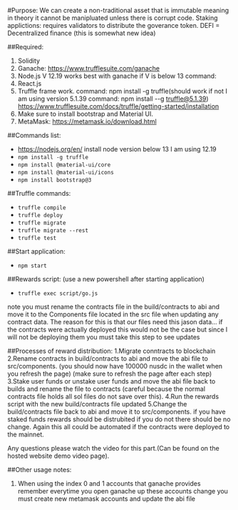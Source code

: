 #Purpose: 
We can create a non-traditional asset that is immutable meaning in theory it cannot be manipluated unless there is corrupt code.
Staking applictions: requires validators to distribute the goverance token. DEFI = Decentralized finance (this is somewhat new idea)

##Required:
1. Solidity
2. Ganache: https://www.trufflesuite.com/ganache
3. Node.js V 12.19 works best with ganache if V is below 13  command:
4. React.js
5. Truffle frame work. command: npm install -g truffle(should work if not I am using version 5.1.39 command: npm install --g truffle@5.1.39) https://www.trufflesuite.com/docs/truffle/getting-started/installation
6. Make sure to install bootstrap and Material UI.
7. MetaMask: https://metamask.io/download.html


##Commands list: 
- https://nodejs.org/en/ install node version below 13 I am using 12.19
- `npm install -g truffle`
- `npm install @material-ui/core`
- `npm install @material-ui/icons`
- `npm install bootstrap@3`



##Truffle commands:
- `truffle compile`
- `truffle deploy`
- `truffle migrate`
- `truffle migrate --rest`
- `truffle test`

##Start application:
- `npm start`


##Rewards script: (use a new powershell after starting application)
- `truffle exec script/go.js`


note you must rename the contracts file in the build/contracts to abi and move it to the Components file located in the src file when updating any contract data.
The reason for this is that our files need this jason data... if the contracts were actually deployed this would not be the case but since I will not be deploying them you must take this step to see updates

##Processes of reward distribution:
1.Migrate conntracts to blockchain
2.Rename contracts in build/contracts to abi and move the abi file to src/components. (you should now have 100000 nusdc in the wallet when you refresh the page) (make sure to refresh the page after each step)
3.Stake user funds or unstake user funds and move the abi file back to builds and rename the file to contracts (careful because the normal contracts file holds all sol files do not save over this).
4.Run the rewards script with the new build/contracts file updated
5.Change the build/contracts file back to abi and move it to src/components.
if you have staked funds rewards should be distrubited if you do not there should be no change. Again this all could be automated if the contracts were deployed to the mainnet.

Any questions please watch the video for this part.(Can be found on the hosted website demo video page).

##Other usage notes:
1. When using the index 0 and 1 accounts that ganache provides remember everytime you open ganache up these accounts change you must create new metamask accounts and update the abi file